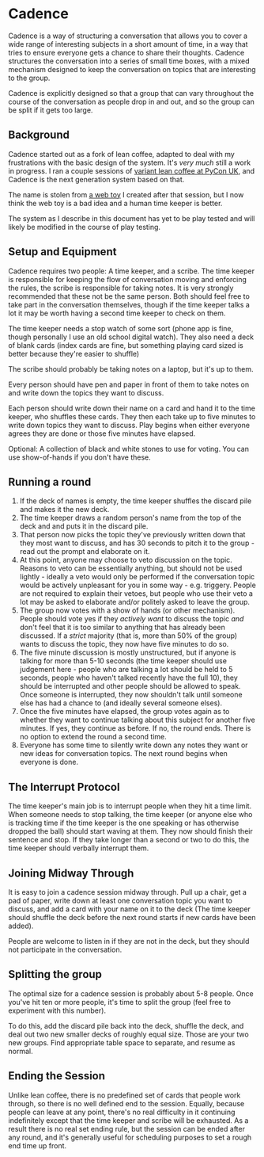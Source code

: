 # Cadence

Cadence is a way of structuring a conversation that allows you to cover a wide range of interesting subjects in a short amount of time,
in a way that tries to ensure everyone gets a chance to share their thoughts.
Cadence structures the conversation into a series of small time boxes, with a mixed mechanism designed to keep the conversation on topics that are interesting to the group.

Cadence is explicitly designed so that a group that can vary throughout the course of the conversation as people drop in and out, and so the group can be split if it gets too large.

## Background

Cadence started out as a fork of lean coffee, adapted to deal with my frustrations with the basic design of the system.
It's *very much* still a work in progress.
I ran a couple sessions of [variant lean coffee at PyCon UK](https://notebook.drmaciver.com/posts/2018-09-20-09:17.html),
and Cadence is the next generation system based on that.

The name is stolen from [a web toy](https://drmaciver.github.io/cadence/) I created after that session, but I now think the web toy is a bad idea and a human time keeper is better.

The system as I describe in this document has yet to be play tested and will likely be modified in the course of play testing.

## Setup and Equipment

Cadence requires two people: A time keeper, and a scribe. The time keeper is responsible for keeping the flow of conversation moving and enforcing the rules,
the scribe is responsible for taking notes. It is very strongly recommended that these not be the same person.
Both should feel free to take part in the conversation themselves, though if the time keeper talks a lot it may be worth having a second time keeper to check on them.

The time keeper needs a stop watch of some sort (phone app is fine, though personally I use an old school digital watch).
They also need a deck of blank cards (index cards are fine, but something playing card sized is better because they're easier to shuffle)

The scribe should probably be taking notes on a laptop, but it's up to them.

Every person should have pen and paper in front of them to take notes on and write down the topics they want to discuss.

Each person should write down their name on a card and hand it to the time keeper, who shuffles these cards.
They then each take up to five minutes to write down topics they want to discuss.
Play begins when either everyone agrees they are done or those five minutes have elapsed.

Optional: A collection of black and white stones to use for voting. You can use show-of-hands if you don't have these.

## Running a round

1. If the deck of names is empty, the time keeper shuffles the discard pile and makes it the new deck.
2. The time keeper draws a random person's name from the top of the deck and and puts it in the discard pile.
3. That person now picks the topic they've previously written down that they most want to discuss, and has 30 seconds to pitch it to the group - read out the prompt and elaborate on it.
4. At this point, anyone may choose to veto discussion on the topic. Reasons to veto can be essentially anything, but should not be used lightly - ideally a veto would only be performed if the conversation topic would be actively unpleasant for you in some way - e.g. triggery. People are not required to explain their vetoes, but people who use their veto a lot may be asked to elaborate and/or politely asked to leave the group.
5. The group now votes with a show of hands (or other mechanism). People should vote yes if they *actively want* to discuss the topic *and* don't feel that it is too similar to anything that has already been discussed. If a *strict* majority (that is, more than 50% of the group) wants to discuss the topic, they now have five minutes to do so.
6. The five minute discussion is mostly unstructured, but if anyone is talking for more than 5-10 seconds (the time keeper should use judgement here - people who are talking a lot should be held to 5 seconds, people who haven't talked recently have the full 10), they should be interrupted and other people should be allowed to speak. Once someone is interrupted, they now shouldn't talk until someone else has had a chance to (and ideally several someone elses).
7. Once the five minutes have elapsed, the group votes again as to whether they want to continue talking about this subject for another five minutes. If yes, they continue as before. If no, the round ends. There is no option to extend the round a second time.
8. Everyone has some time to silently write down any notes they want or new ideas for conversation topics. The next round begins when everyone is done.

## The Interrupt Protocol

The time keeper's main job is to interrupt people when they hit a time limit.
When someone needs to stop talking, the time keeper (or anyone else who is tracking time if the time keeper is the one speaking or has otherwise dropped the ball) should start waving at them.
They now should finish their sentence and stop.
If they take longer than a second or two to do this, the time keeper should verbally interrupt them.

## Joining Midway Through

It is easy to join a cadence session midway through.
Pull up a chair, get a pad of paper, write down at least one conversation topic you want to discuss, and add a card with your name on it to the deck (The time keeper should shuffle the deck before the next round starts if new cards have been added).

People are welcome to listen in if they are not in the deck, but they should not participate in the conversation.

## Splitting the group

The optimal size for a cadence session is probably about 5-8 people.
Once you've hit ten or more people, it's time to split the group (feel free to experiment with this number).

To do this, add the discard pile back into the deck, shuffle the deck, and deal out two new smaller decks of roughly equal size.
Those are your two new groups. Find appropriate table space to separate, and resume as normal.

## Ending the Session

Unlike lean coffee, there is no predefined set of cards that people work through, so there is no well defined end to the session. Equally, because people can leave at any point, there's no real difficulty in it continuing indefinitely except that the time keeper and scribe will be exhausted.
As a result there is no real set ending rule, but the session can be ended after any round, and it's generally useful for scheduling purposes to set a rough end time up front.
